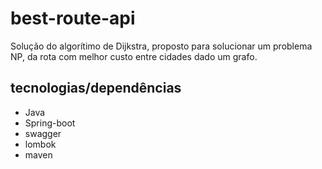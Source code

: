 # best-route-api

Solução do algorítimo de Dijkstra, proposto para solucionar um problema NP, da rota com melhor custo entre cidades dado um grafo.

## tecnologias/dependências

- Java
- Spring-boot
- swagger
- lombok
- maven
